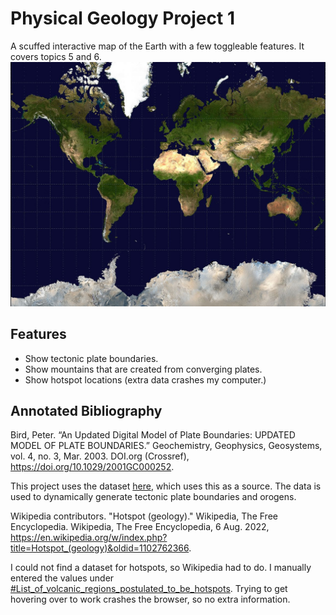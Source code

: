 # Physical Geology Project 1

A scuffed interactive map of the Earth with a few toggleable features. It covers topics 5 and 6.
![Earth](https://github.com/kinderhead/Earth/blob/master/res/earth.jpg?raw=true)

## Features

* Show tectonic plate boundaries.
* Show mountains that are created from converging plates.
* Show hotspot locations (extra data crashes my computer.)

## Annotated Bibliography

Bird, Peter. “An Updated Digital Model of Plate Boundaries: UPDATED MODEL OF PLATE BOUNDARIES.” Geochemistry, Geophysics, Geosystems, vol. 4, no. 3, Mar. 2003. DOI.org (Crossref), https://doi.org/10.1029/2001GC000252.

This project uses the dataset [here](https://github.com/fraxen/tectonicplates), which uses this as a source. The data is used to dynamically generate tectonic plate boundaries and orogens.

Wikipedia contributors. "Hotspot (geology)." Wikipedia, The Free Encyclopedia. Wikipedia, The Free Encyclopedia, 6 Aug. 2022, https://en.wikipedia.org/w/index.php?title=Hotspot_(geology)&oldid=1102762366.

I could not find a dataset for hotspots, so Wikipedia had to do. I manually entered the values under [#List_of_volcanic_regions_postulated_to_be_hotspots](https://en.wikipedia.org/wiki/Hotspot_(geology)#List_of_volcanic_regions_postulated_to_be_hotspots). Trying to get hovering over to work crashes the browser, so no extra information.
